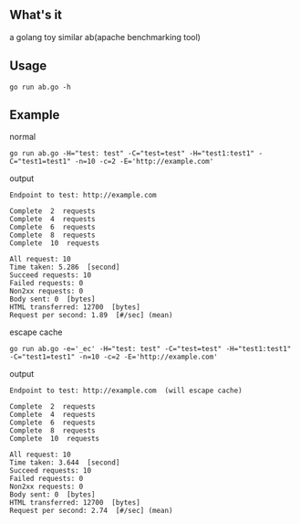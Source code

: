 ## What's it
a golang toy similar ab(apache benchmarking tool)

## Usage

    go run ab.go -h

## Example

normal

    go run ab.go -H="test: test" -C="test=test" -H="test1:test1" -C="test1=test1" -n=10 -c=2 -E='http://example.com'

output

    Endpoint to test: http://example.com

    Complete  2  requests
    Complete  4  requests
    Complete  6  requests
    Complete  8  requests
    Complete  10  requests

    All request: 10
    Time taken: 5.286  [second]
    Succeed requests: 10
    Failed requests: 0
    Non2xx requests: 0
    Body sent: 0  [bytes]
    HTML transferred: 12700  [bytes]
    Request per second: 1.89  [#/sec] (mean)

escape cache

    go run ab.go -e='_ec' -H="test: test" -C="test=test" -H="test1:test1" -C="test1=test1" -n=10 -c=2 -E='http://example.com'

output

    Endpoint to test: http://example.com  (will escape cache)

    Complete  2  requests
    Complete  4  requests
    Complete  6  requests
    Complete  8  requests
    Complete  10  requests

    All request: 10
    Time taken: 3.644  [second]
    Succeed requests: 10
    Failed requests: 0
    Non2xx requests: 0
    Body sent: 0  [bytes]
    HTML transferred: 12700  [bytes]
    Request per second: 2.74  [#/sec] (mean)
